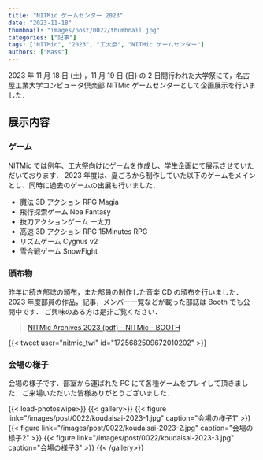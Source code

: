 ```yaml
---
title: "NITMic ゲームセンター 2023"
date: "2023-11-18"
thumbnail: "images/post/0022/thumbnail.jpg"
categories: ["記事"]
tags: ["NITMic", "2023", "工大祭", "NITMic ゲームセンター"]
authors: ["Mass"]
---
```


2023 年 11 月 18 日 (土) ，11 月 19 日 (日) の 2 日間行われた大学祭にて，名古屋工業大学コンピュータ倶楽部 NITMic ゲームセンターとして企画展示を行いました．

## 展示内容

### ゲーム

NITMic では例年、工大祭向けにゲームを作成し、学生企画にて展示させていただいております．
2023 年度は、夏ごろから制作していた以下のゲームをメインとし、同時に過去のゲームの出展も行いました．

- 魔法 3D アクション RPG Magia
- 飛行探索ゲーム Noa Fantasy
- 抜刀アクションゲーム 一太刀
- 高速 3D アクション RPG 15Minutes RPG
- リズムゲーム Cygnus v2
- 雪合戦ゲーム SnowFight

### 頒布物

昨年に続き部誌の頒布，また部員の制作した音楽 CD の頒布を行いました．
2023 年度部員の作品，記事，メンバー一覧などが載った部誌は Booth でも公開中です．
ご興味のある方は是非ご覧ください．

> [NITMic Archives 2023 (pdf) - NITMic - BOOTH](https://nitmic.booth.pm/items/5259998)

{{< tweet user="nitmic_twi" id="1725682509672010202" >}}

### 会場の様子

会場の様子です．部室から運ばれた PC にて各種ゲームをプレイして頂きました．ご来場いただいた皆様ありがとうございました．

<!-- prettier-ignore-start -->
{{< load-photoswipe>}}
{{< gallery>}}
  {{< figure link="/images/post/0022/koudaisai-2023-1.jpg" caption="会場の様子1" >}}
  {{< figure link="/images/post/0022/koudaisai-2023-2.jpg" caption="会場の様子2" >}}
  {{< figure link="/images/post/0022/koudaisai-2023-3.jpg" caption="会場の様子3" >}}
{{< /gallery>}}
<!-- prettier-ignore-end -->
